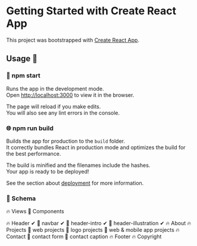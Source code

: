 # Getting Started with Create React App

This project was bootstrapped with [Create React App](https://github.com/facebook/create-react-app).

## Usage 🔧

### 🚀 npm start

Runs the app in the development mode.\
Open [http://localhost:3000](http://localhost:3000) to view it in the browser.

The page will reload if you make edits.\
You will also see any lint errors in the console.

### 🌐 npm run build

Builds the app for production to the `build` folder.\
It correctly bundles React in production mode and optimizes the build for the best performance.

The build is minified and the filenames include the hashes.\
Your app is ready to be deployed!

See the section about [deployment](https://facebook.github.io/create-react-app/docs/deployment) for more information.

### 📝 Schema
🔥 Views
📍 Components

🔥 Header ✔
    📍 navbar ✔
    📍 header-intro ✔
    📍 header-illustration ✔
🔥 About
🔥 Projects
    📍 web projects
    📍 logo projects
    📍 web & mobile app projects
🔥 Contact
    📍 contact form
    📍 contact caption
🔥 Footer
🔥 Copyright  